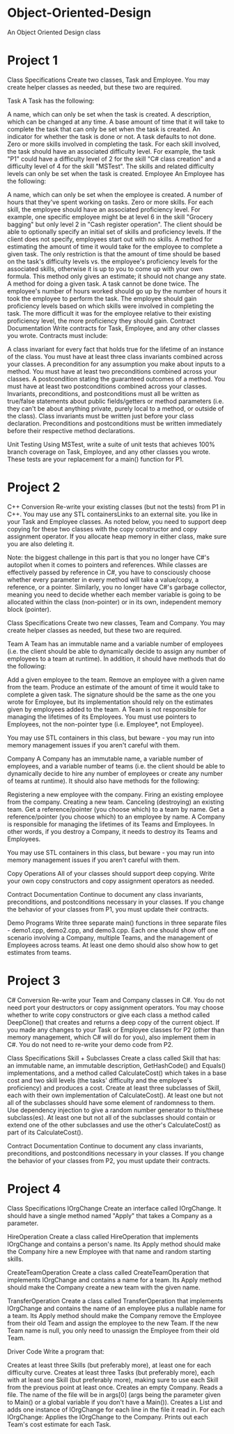 # Object-Oriented-Design
An Object Oriented Design class

# Project 1
Class Specifications
Create two classes, Task and Employee. You may create helper classes as needed, but these two are required.

Task
A Task has the following:

A name, which can only be set when the task is created.
A description, which can be changed at any time.
A base amount of time that it will take to complete the task that can only be set when the task is created.
An indicator for whether the task is done or not. A task defaults to not done.
Zero or more skills involved in completing the task. For each skill involved, the task should have an associated difficulty level. For example, the task "P1" could have a difficulty level of 2 for the skill "C# class creation" and a difficulty level of 4 for the skill "MSTest". The skills and related difficulty levels can only be set when the task is created.
Employee
An Employee has the following:

A name, which can only be set when the employee is created.
A number of hours that they've spent working on tasks.
Zero or more skills. For each skill, the employee should have an associated proficiency level. For example, one specific employee might be at level 6 in the skill "Grocery bagging" but only level 2 in "Cash register operation". The client should be able to optionally specify an initial set of skills and proficiency levels. If the client does not specify, employees start out with no skills.
A method for estimating the amount of time it would take for the employee to complete a given task. The only restriction is that the amount of time should be based on the task's difficulty levels vs. the employee's proficiency levels for the associated skills, otherwise it is up to you to come up with your own formula. This method only gives an estimate; it should not change any state.
A method for doing a given task.
A task cannot be done twice.
The employee's number of hours worked should go up by the number of hours it took the employee to perform the task.
The employee should gain proficiency levels based on which skills were involved in completing the task. The more difficult it was for the employee relative to their existing proficiency level, the more proficiency they should gain.
Contract Documentation
Write contracts for Task, Employee, and any other classes you wrote. Contracts must include:

A class invariant for every fact that holds true for the lifetime of an instance of the class. You must have at least three class invariants combined across your classes.
A precondition for any assumption you make about inputs to a method. You must have at least two preconditions combined across your classes.
A postcondition stating the guaranteed outcomes of a method. You must have at least two postconditions combined across your classes.
Invariants, preconditions, and postconditions must all be written as true/false statements about public fields/getters or method parameters (i.e. they can't be about anything private, purely local to a method, or outside of the class). Class invariants must be written just before your class declaration. Preconditions and postconditions must be written immediately before their respective method declarations.

Unit Testing
Using MSTest, write a suite of unit tests that achieves 100% branch coverage on Task, Employee, and any other classes you wrote. These tests are your replacement for a main() function for P1.

# Project 2
C++ Conversion
Re-write your existing classes (but not the tests) from P1 in C++. You may use any STL containersLinks to an external site. you like in your Task and Employee classes. As noted below, you need to support deep copying for these two classes with the copy constructor and copy assignment operator. If you allocate heap memory in either class, make sure you are also deleting it.

Note: the biggest challenge in this part is that you no longer have C#'s autopilot when it comes to pointers and references. While classes are effectively passed by reference in C#, you have to consciously choose whether every parameter in every method will take a value/copy, a reference, or a pointer. Similarly, you no longer have C#'s garbage collector, meaning you need to decide whether each member variable is going to be allocated within the class (non-pointer) or in its own, independent memory block (pointer).

Class Specifications
Create two new classes, Team and Company. You may create helper classes as needed, but these two are required.

Team
A Team has an immutable name and a variable number of employees (i.e. the client should be able to dynamically decide to assign any number of employees to a team at runtime). In addition, it should have methods that do the following:

Add a given employee to the team.
Remove an employee with a given name from the team.
Produce an estimate of the amount of time it would take to complete a given task. The signature should be the same as the one you wrote for Employee, but its implementation should rely on the estimates given by employees added to the team.
A Team is not responsible for managing the lifetimes of its Employees. You must use pointers to Employees, not the non-pointer type (i.e. Employee*, not Employee). 

You may use STL containers in this class, but beware - you may run into memory management issues if you aren't careful with them.

Company
A Company has an immutable name, a variable number of employees, and a variable number of teams (i.e. the client should be able to dynamically decide to hire any number of employees or create any number of teams at runtime). It should also have methods for the following:

Registering a new employee with the company.
Firing an existing employee from the company.
Creating a new team.
Canceling (destroying) an existing team.
Get a reference/pointer (you choose which) to a team by name.
Get a reference/pointer (you choose which) to an employee by name.
A Company is responsible for managing the lifetimes of its Teams and Employees. In other words, if you destroy a Company, it needs to destroy its Teams and Employees.

You may use STL containers in this class, but beware - you may run into memory management issues if you aren't careful with them.

Copy Operations
All of your classes should support deep copying. Write your own copy constructors and copy assignment operators as needed.

Contract Documentation
Continue to document any class invariants, preconditions, and postconditions necessary in your classes. If you change the behavior of your classes from P1, you must update their contracts.

Demo Programs
Write three separate main() functions in three separate files - demo1.cpp, demo2.cpp, and demo3.cpp. Each one should show off one scenario involving a Company, multiple Teams, and the management of Employees across teams. At least one demo should also show how to get estimates from teams.

# Project 3
C# Conversion
Re-write your Team and Company classes in C#. You do not need port your destructors or copy assignment operators. You may choose whether to write copy constructors or give each class a method called DeepClone() that creates and returns a deep copy of the current object. If you made any changes to your Task or Employee classes for P2 (other than memory management, which C# will do for you), also implement them in C#. You do not need to re-write your demo code from P2.

Class Specifications
Skill + Subclasses
Create a class called Skill that has:
an immutable name,
an immutable description,
GetHashCode() and Equals() implementations,
and a method called CalculateCost() which takes in a base cost and two skill levels (the tasks' difficulty and the employee's proficiency) and produces a cost.
Create at least three subclasses of Skill, each with their own implementation of CalculateCost().
At least one but not all of the subclasses should have some element of randomness to them. Use dependency injection to give a random number generator to this/these subclass(es).
At least one but not all of the subclasses should contain or extend one of the other subclasses and use the other's CalculateCost() as part of its CalculateCost().

Contract Documentation
Continue to document any class invariants, preconditions, and postconditions necessary in your classes. If you change the behavior of your classes from P2, you must update their contracts.

# Project 4
Class Specifications
IOrgChange
Create an interface called IOrgChange. It should have a single method named "Apply" that takes a Company as a parameter.

HireOperation
Create a class called HireOperation that implements IOrgChange and contains a person's name. Its Apply method should make the Company hire a new Employee with that name and random starting skills.

CreateTeamOperation
Create a class called CreateTeamOperation that implements IOrgChange and contains a name for a team. Its Apply method should make the Company create a new team with the given name.

TransferOperation
Create a class called TransferOperation that implements IOrgChange and contains the name of an employee plus a nullable name for a team. Its Apply method should make the Company remove the Employee from their old Team and assign the employee to the new Team. If the new Team name is null, you only need to unassign the Employee from their old Team.

Driver Code
Write a program that:

Creates at least three Skills (but preferably more), at least one for each difficulty curve.
Creates at least three Tasks (but preferably more), each with at least one Skill (but preferably more), making sure to use each Skill from the previous point at least once.
Creates an empty Company.
Reads a file. The name of the file will be in args[0] (args being the parameter given to Main() or a global variable if you don't have a Main()).
Creates a List<IOrgChange> and adds one instance of IOrgChange for each line in the file it read in.
For each IOrgChange:
Applies the IOrgChange to the Company.
Prints out each Team's cost estimate for each Task.
